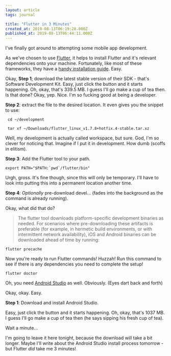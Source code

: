 ```yaml
---
layout: article
tags: journal

title: "Flutter in 3 Minutes"
created_at: 2019-08-13T06:19:28.000Z
published_at: 2019-08-13T06:44:11.000Z
---
```

I've finally got around to attempting some mobile app development.

As we've chosen to use [Flutter](https://flutter.dev/), it helps to install Flutter and it's relevant dependencies onto your machine. Fortunately, like most of these frameworks, they have a [handy installation guide](https://flutter.dev/docs/get-started/install/linux). Easy.

Okay, **Step 1**; download the latest stable version of their SDK - that's Software Development Kit. Easy, just click the button and it starts happening. Oh, okay, that's 339.5 MB. I guess I'll go make a cup of tea then. Is that done? Okay, yep. Nice. I'm so fucking good at being a developer.

**Step 2**: extract the file to the desired location. It even gives you the snippet to use:

```
 cd ~/development
```

```
 tar xf ~/Downloads/flutter_linux_v1.7.8+hotfix.4-stable.tar.xz
```

Well, my development is actually called workspace, but sure. God, I'm so clever for noticing that. Imagine if I put it in development. How dumb (scoffs in elitism).

**Step 3**: Add the Flutter tool to your path.

```
export PATH="$PATH:`pwd`/flutter/bin"
```

Urgh, gross. It's fine though, since this will only be temporary. I'll have to look into putting this into a permanent location another time.

**Step 4**: _Optionally_ pre-download devel... (fades into the background as the command is already running).

Okay, what did that do?

> The flutter tool downloads platform-specific development binaries as needed. For scenarios where pre-downloading these artifacts is preferable (for example, in hermetic build environments, or with intermittent network availability), iOS and Android binaries can be downloaded ahead of time by running:

```
flutter precache
```

Now you're ready to run Flutter commands! Huzzah! Run this command to see if there is any dependencies you need to complete the setup!

```
flutter doctor
```

Oh, you need [Android Studio](https://developer.android.com/studio) as well. Obviously. (Eyes dart back and forth)

Okay, okay. Easy.

**Step 1**: Download and install Android Studio.

Easy, just click the button and it starts happening. Oh, okay, that's 1037 MB. I guess I'll go make a cup of tea then (he says sipping his fresh cup of tea).

Wait a minute...

I'm going to leave it here tonight, because the download will take a bit longer. Maybe I'll write about the Android Studio install process tomorrow - but Flutter _did_ take me 3 minutes!
